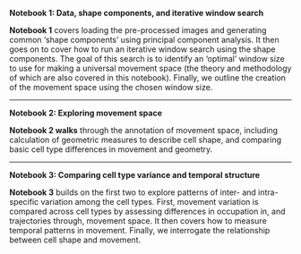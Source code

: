 **Notebook 1: Data, shape components, and iterative window search**

**Notebook 1** covers loading the pre-processed images and generating common ‘shape components’ using principal component analysis. It then goes on to cover how to run an iterative window search using the shape components. The goal of this search is to identify an ‘optimal’ window size to use for making a universal movement space (the theory and methodology of which are also covered in this notebook). Finally, we outline the creation of the movement space using the chosen window size.

---

**Notebook 2: Exploring movement space**

**Notebook 2 walks** through the annotation of movement space, including calculation of geometric measures to describe cell shape, and comparing basic cell type differences in movement and geometry.

---

**Notebook 3: Comparing cell type variance and temporal structure**

**Notebook 3** builds on the first two to explore patterns of inter- and intra-specific variation among the cell types. First, movement variation is compared across cell types by assessing differences in occupation in, and trajectories through, movement space. It then covers how to measure temporal patterns in movement. Finally, we interrogate the relationship between cell shape and movement.
